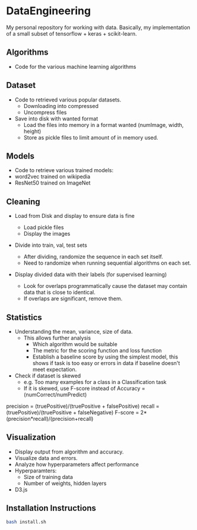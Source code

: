 # DataEngineering
My personal repository for working with data. 
Basically, my implementation of a small subset of tensorflow + keras + scikit-learn.

## Algorithms
- Code for the various machine learning algorithms

## Dataset
- Code to retrieved various popular datasets.
    - Downloading into compressed
    - Uncompress files
- Save into disk with wanted format
    - Load the files into memory in a format wanted (numImage, width, height)
    - Store as pickle files to limit amount of in memory used.

## Models
- Code to retrieve various trained models:
- word2vec trained on wikipedia
- ResNet50 trained on ImageNet

## Cleaning
- Load from Disk and display to ensure data is fine
    - Load pickle files
    - Display the images

- Divide into train, val, test sets
    - After dividing, randomize the sequence in each set itself.
    - Need to randomize when running sequential algorithms on each set.

- Display divided data with their labels (for supervised learning)
    - Look for overlaps programmatically  cause the dataset may contain data that is close to identical.
    - If overlaps are significant, remove them. 

## Statistics
- Understanding the mean, variance, size of data. 
  - This allows further analysis
    - Which algorithm would be suitable
    - The metric for the scoring function and loss function
    - Establish a baseline score by using the simplest model,
      this shows if task is too easy or errors in data
      if baseline doesn't meet expectation.
- Check if dataset is skewed 
   - e.g. Too many examples for a class in a Classification task
   - If it is skewed,
       use F-score instead of Accuracy = (numCorrect/numPredict)

precision = (truePositive)/(truePositive + falsePositive)
recall = (truePositive)/(truePositive + falseNegative)
F-score = 2*(precision*recall)/(precision+recall)

## Visualization
- Display output from algorithm and accuracy.
- Visualize data and errors.
- Analyze how hyperparameters affect performance
- Hyperparamters:
  - Size of training data
  - Number of weights, hidden layers
- D3.js

## Installation Instructions
```bash
bash install.sh
```
